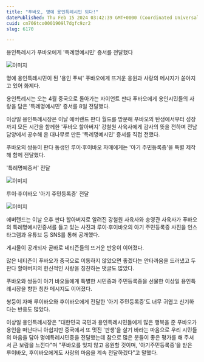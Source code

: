 ```yaml
---
title: "푸바오, 명예 용인특례시민 되다!"
datePublished: Thu Feb 15 2024 03:42:39 GMT+0000 (Coordinated Universal Time)
cuid: cm706tco0001909l7dgfc9zr2
slug: 6170

---
```



용인특례시가 푸바오에게 '특례명예시민' 증서를 전달했다

![이미지](https://cdn.hashnode.com/res/hashnode/image/upload/v1739260528925/ed6df7f0-421d-456c-9a21-233e92f50cde.jpeg)

명예 용인특례시민이 된 '용인 푸씨' 푸바오에게 뜨거운 응원과 사랑의 메시지가 쏟아지고 있어 화제다.

용인특례시는 오는 4월 중국으로 돌아가는 자이언트 판다 푸바오에게 용인시민들의 사랑을 담은 '특례명예시민' 증서를 8일 전달했다.

이상일 용인특례시장은 이날 에버랜드 판다 월드를 방문해 푸바오의 탄생에서부터 성장까지 모든 시간을 함께한 '푸바오 할아버지' 강철원 사육사에게 감사의 뜻을 전하며 전남 담양에서 공수해 온 대나무로 만든 '특례명예시민' 증서를 직접 전했다.

푸바오의 쌍둥이 판다 동생인 루이·후이바오 자매에게는 '아기 주민등록증'을 특별 제작해 함께 전달했다.

'특례명예증서' 전달

![이미지](https://cdn.hashnode.com/res/hashnode/image/upload/v1739260530758/2fd9a6a0-efd6-4cfb-bdd9-55bc945f688e.jpeg)

루이·후이바오 '아기 주민등록증' 전달

![이미지](https://cdn.hashnode.com/res/hashnode/image/upload/v1739260532444/54411528-0002-4973-8404-076919e2bb9e.jpeg)

에버랜드는 이날 오후 판다 할아버지로 알려진 강철원 사육사와 송영관 사육사가 푸바오의 특례명예시민증서를 들고 있는 사진과 루이·후이바오의 아기 주민등록증 사진을 인스타그램과 유튜브 등 SNS를 통해 공개했다.

게시물이 공개되자 곧바로 네티즌들의 뜨거운 반응이 이어졌다.

많은 네티즌이 푸바오가 중국으로 이동하지 않았으면 좋겠다는 안타까움을 드러냈고 두 판다 할아버지의 헌신적인 사랑을 칭찬하는 댓글도 많았다.

푸바오와 쌍둥이 아기 바오들에게 특별한 시민증과 주민등록증을 선물한 이상일 용인특례시장을 향한 칭찬 메시지도 이어졌다.

쌍둥이 자매 루이바오와 후이바오에게 전달한 '아기 주민등록증'도 너무 귀엽고 신기하다는 반응도 많았다.

이상일 용인특례시장은 "대한민국 국민과 용인특례시민들에게 많은 행복을 준 푸바오가 용인을 떠난다니 아쉽지만 중국에서 또 멋진 '판생'을 살기 바라는 마음으로 우리 시민들의 마음을 담아 명예특례시민증을 전달했는데 참으로 많은 분들이 좋은 평가를 해 주셔서 큰 보람을 느낀다"며 "푸바오를 잊지 않고 응원할 것이며, '아기주민등록증'을 받은 루이바오, 후이바오에게도 사랑의 마음을 계속 전달하겠다"고 말했다.